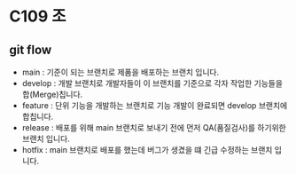 # C109 조 

## git flow 
 - main : 기준이 되는 브랜치로 제품을 배포하는 브랜치 입니다.
 - develop : 개발 브랜치로 개발자들이 이 브랜치를 기준으로 각자 작업한 기능들을 합(Merge)칩니다.
 - feature : 단위 기능을 개발하는 브랜치로 기능 개발이 완료되면 develop 브랜치에 합칩니다.
 - release : 배포를 위해 main 브랜치로 보내기 전에 먼저 QA(품질검사)를 하기위한 브랜치 입니다.
 - hotfix : main 브랜치로 배포를 했는데 버그가 생겼을 떄 긴급 수정하는 브랜치 입니다.
